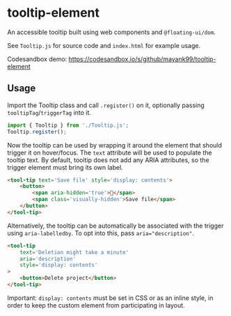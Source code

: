 # tooltip-element

An accessible tooltip built using web components and `@floating-ui/dom`.

See `Tooltip.js` for source code and `index.html` for example usage.

Codesandbox demo: https://codesandbox.io/s/github/mayank99/tooltip-element

## Usage

Import the Tooltip class and call `.register()` on it, optionally passing `tooltipTag`/`triggerTag` into it.
```js
import { Tooltip } from './Tooltip.js';
Tooltip.register();
```

Now the tooltip can be used by wrapping it around the element that should trigger it on hover/focus. The `text` attribute will be used to populate the tooltip text. By default, tooltip does not add any ARIA attributes, so the trigger element must bring its own label.

```html
<tool-tip text='Save file' style='display: contents'>
	<button>
		<span aria-hidden='true'>💾</span>
		<span class='visually-hidden'>Save file</span>
	</button>
</tool-tip>
```

Alternatively, the tooltip can be automatically be associated with the trigger using `aria-labelledby`. To opt into this, pass `aria="description"`.

```html
<tool-tip
	text='Deletion might take a minute'
	aria='description'
	style='display: contents'
>
	<button>Delete project</button>
</tool-tip>
```

Important: `display: contents` must be set in CSS or as an inline style, in order to keep the custom element from participating in layout.
